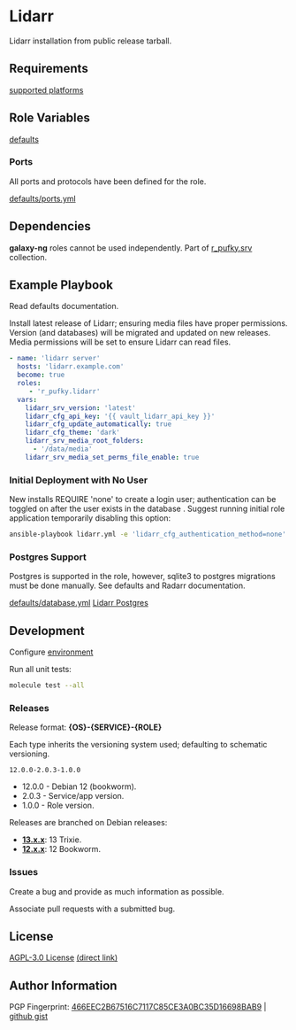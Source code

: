 # Lidarr
Lidarr installation from public release tarball.

## Requirements
[supported platforms](https://github.com/r-pufky/ansible_lidarr/blob/main/meta/main.yml)

## Role Variables
[defaults](https://github.com/r-pufky/ansible_lidarr/tree/main/defaults/main)

### Ports
All ports and protocols have been defined for the role.

[defaults/ports.yml](https://github.com/r-pufky/ansible_lidarr/blob/main/defaults/main/ports.yml)

## Dependencies
**galaxy-ng** roles cannot be used independently. Part of
[r_pufky.srv](https://github.com/r-pufky/ansible_collection_srv) collection.

## Example Playbook
Read defaults documentation.

Install latest release of Lidarr; ensuring media files have proper permissions.
Version (and databases) will be migrated and updated on new releases. Media
permissions will be set to ensure Lidarr can read files.
``` yaml
- name: 'lidarr server'
  hosts: 'lidarr.example.com'
  become: true
  roles:
     - 'r_pufky.lidarr'
  vars:
    lidarr_srv_version: 'latest'
    lidarr_cfg_api_key: '{{ vault_lidarr_api_key }}'
    lidarr_cfg_update_automatically: true
    lidarr_cfg_theme: 'dark'
    lidarr_srv_media_root_folders:
      - '/data/media'
    lidarr_srv_media_set_perms_file_enable: true
```

### Initial Deployment with No User
New installs REQUIRE 'none' to create a login user; authentication can be
toggled on after the user exists in the database . Suggest running initial role
application temporarily disabling this option:

``` bash
ansible-playbook lidarr.yml -e 'lidarr_cfg_authentication_method=none'
```

### Postgres Support
Postgres is supported in the role, however, sqlite3 to postgres migrations must
be done manually. See defaults and Radarr documentation.

[defaults/database.yml](https://github.com/r-pufky/ansible_lidarr/blob/main/defaults/main/database.yml)
[Lidarr Postgres](https://wiki.servarr.com/lidarr/postgres-setup)

## Development
Configure [environment](https://github.com/r-pufky/ansible_collection_srv/blob/main/docs/dev/environment/README.md)

Run all unit tests:
``` bash
molecule test --all
```

### Releases
Release format: **{OS}-{SERVICE}-{ROLE}**

Each type inherits the versioning system used; defaulting to schematic
versioning.

`12.0.0-2.0.3-1.0.0`
* 12.0.0 - Debian 12 (bookworm).
* 2.0.3 - Service/app version.
* 1.0.0 - Role version.

Releases are branched on Debian releases:
* **[13.x.x](https://github.com/r-pufky/ansible_lidarr)**: 13 Trixie.
* **[12.x.x](https://github.com/r-pufky/ansible_lidarr/tree/12.x)**: 12 Bookworm.

### Issues
Create a bug and provide as much information as possible.

Associate pull requests with a submitted bug.

## License
[AGPL-3.0 License](https://www.tldrlegal.com/license/gnu-affero-general-public-license-v3-agpl-3-0)
 [(direct link)](https://github.com/r-pufky/ansible_lidarr/blob/main/LICENSE)

## Author Information
PGP Fingerprint: [466EEC2B67516C7117C85CE3A0BC35D16698BAB9](https://keys.openpgp.org/vks/v1/by-fingerprint/466EEC2B67516C7117C85CE3A0BC35D16698BAB9)
| [github gist](https://gist.github.com/r-pufky/a8df36977c55b5bb20829267c4c49d22)
